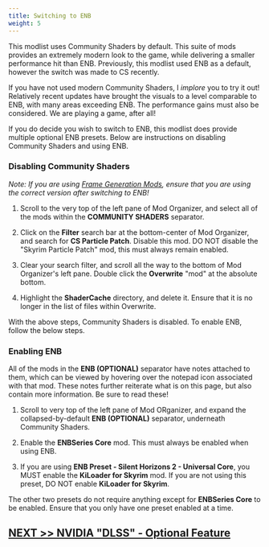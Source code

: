 ```yaml
---
title: Switching to ENB
weight: 5
---
```


This modlist uses Community Shaders by default. This suite of mods provides an extremely modern look to the game, while delivering a smaller performance hit than ENB. Previously, this modlist used ENB as a default, however the switch was made to CS recently.

If you have not used modern Community Shaders, I *implore* you to try it out! Relatively recent updates have brought the visuals to a level comparable to ENB, with many areas exceeding ENB. The performance gains must also be considered. We are playing a game, after all!

If you do decide you wish to switch to ENB, this modlist does provide multiple optional ENB presets. Below are instructions on disabling Community Shaders and using ENB.

### Disabling Community Shaders

*Note: If you are using [Frame Generation Mods](../nvidiadlss), ensure that you are using the correct version after switching to ENB!*

1. Scroll to the very top of the left pane of Mod Organizer, and select all of the mods within the **COMMUNITY SHADERS** separator.

2. Click on the **Filter** search bar at the bottom-center of Mod Organizer, and search for **CS Particle Patch**. Disable this mod. DO NOT disable the "Skyrim Particle Patch" mod, this must always remain enabled.

3. Clear your search filter, and scroll all the way to the bottom of Mod Organizer's left pane. Double click the **Overwrite** "mod" at the absolute bottom.

4. Highlight the **ShaderCache** directory, and delete it. Ensure that it is no longer in the list of files within Overwrite.

With the above steps, Community Shaders is disabled. To enable ENB, follow the below steps.

### Enabling ENB

All of the mods in the **ENB (OPTIONAL)** separator have notes attached to them, which can be viewed by hovering over the notepad icon associated with that mod. These notes further reiterate what is on this page, but also contain more information. Be sure to read these!

1. Scroll to very top of the left pane of Mod ORganizer, and expand the collapsed-by-default **ENB (OPTIONAL)** separator, underneath Community Shaders.

2. Enable the **ENBSeries Core** mod. This must always be enabled when using ENB.

3. If you are using **ENB Preset - Silent Horizons 2 - Universal Core**, you MUST enable the **KiLoader for Skyrim** mod. If you are not using this preset, DO NOT enable **KiLoader for Skyrim**.

The other two presets do not require anything except for **ENBSeries Core** to be enabled. Ensure that you only have one preset enabled at a time.

## [NEXT >> NVIDIA "DLSS" - Optional Feature](../../mod-list-tweaks/nvidiadlss)